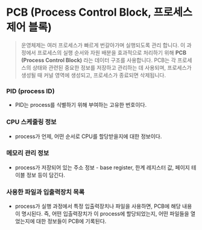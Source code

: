 # PCB (Process Control Block, 프로세스 제어 블록)

> 운영체제는 여러 프로세스가 빠르게 번갈아가며 실행되도록 관리 합니다.
> 이 과정에서 프로세스의 실행 순서와 자원 배분을 효과적으로 처리하기 위해 **PCB (Process Control Block)** 라는 데이터 구조를 사용합니다.
> PCB는 각 프로세스의 상태와 관련된 중요한 정보를 저장하고 관리하는 데 사용되며, 프로세스가 생성될 때 커널 영역에 생성되고, 프로세스가 종료되면 삭제됩니다.

### PID (process ID)

- PID는 process를 식별하기 위해 부여하는 고유한 번호이다.

### CPU 스케줄링 정보

- process가 언제, 어떤 순서로 CPU를 할당받을지에 대한 정보이다.

### 메모리 관리 정보

- process가 저장되어 있는 주소 정보 - base register, 한계 레지스터 값, 페이지 테이블 정보 등이 담긴다.

### 사용한 파일과 입출력장치 목록

- process가 실행 과정에서 특정 입출력장치나 파일을 사용하면, PCB에 해당 내용이 명시된다. 즉, 어떤 입출력장치가 이 process에 할당되었는지, 어떤 파일들을 열었는지에 대한 정보들이 PCB에 기록된다.
